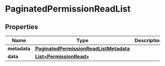 

# PaginatedPermissionReadList


## Properties

| Name | Type | Description | Notes |
|------------ | ------------- | ------------- | -------------|
|**metadata** | [**PaginatedPermissionReadListMetadata**](PaginatedPermissionReadListMetadata.md) |  |  [optional] |
|**data** | [**List&lt;PermissionRead&gt;**](PermissionRead.md) |  |  [optional] |




